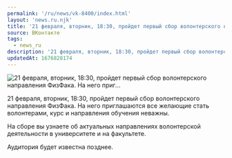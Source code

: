 ```yaml
---
permalink: '/ru/news/vk-8400/index.html'
layout: 'news.ru.njk'
title: '21 февраля, вторник, 18:30, пройдет первый сбор волонтерского направления ФизФака. На него приг…'
source: ВКонтакте
tags:
  - news_ru
description: '21 февраля, вторник, 18:30, пройдет первый сбор волонтерского направления ФизФака. На него приг…'
updatedAt: 1676828174
---
```

![21 февраля, вторник, 18:30, пройдет первый сбор волонтерского направления ФизФака. На него приг…](https://sun9-78.userapi.com/impg/tX3QkA2ZpPQ5qsydUOy-dfFz6U8oNcHcc8tRmA/S98obSmDSVk.jpg?size=510x344&quality=95&sign=e699fce7eec4f7568571a99696e4c2f3&c_uniq_tag=VUYkyO19yEqZXiG27et7W6IRjb0Kh93mSBAXYBq4B-I&type=album)

21 февраля, вторник, 18:30, пройдет первый сбор волонтерского направления ФизФака. На него приглашаются все желающие стать волонтерами, курс и направления обучения неважны.

На сборе вы узнаете об актуальных направлениях волонтерской деятельности в университете и на факультете.

Аудитория будет известна позднее.
